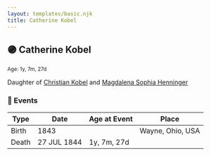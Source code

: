 ```yaml
---
layout: templates/basic.njk
title: Catherine Kobel
---
```

## 🟣 Catherine Kobel
<small>Age: 1y, 7m, 27d</small>

Daughter of [Christian Kobel](/people/1/17423128) and [Magdalena Sophia Henninger](/people/6/64241610)

### 📆 Events

Type | Date | Age at Event | Place
------ | ------ | ------ | ------
Birth | 1843 |  | Wayne, Ohio, USA
Death | 27 JUL 1844 | 1y, 7m, 27d |
